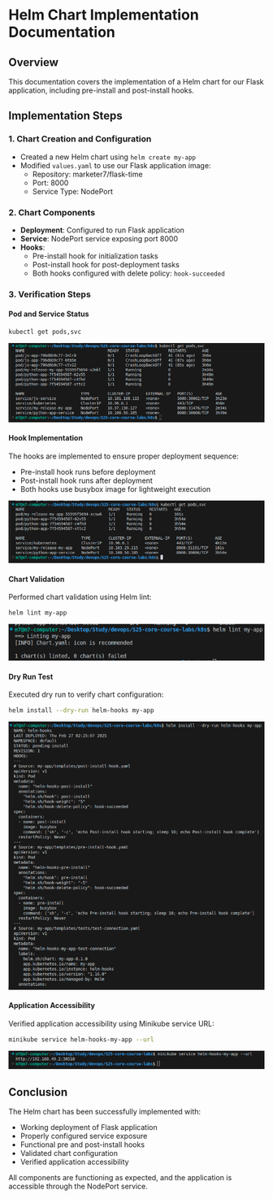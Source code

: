 # Helm Chart Implementation Documentation

## Overview
This documentation covers the implementation of a Helm chart for our Flask application, including pre-install and post-install hooks.

## Implementation Steps

### 1. Chart Creation and Configuration
- Created a new Helm chart using `helm create my-app`
- Modified `values.yaml` to use our Flask application image:
  - Repository: marketer7/flask-time
  - Port: 8000
  - Service Type: NodePort

### 2. Chart Components
- **Deployment**: Configured to run Flask application
- **Service**: NodePort service exposing port 8000
- **Hooks**: 
  - Pre-install hook for initialization tasks
  - Post-install hook for post-deployment tasks
  - Both hooks configured with delete policy: `hook-succeeded`

### 3. Verification Steps

#### Pod and Service Status
```bash
kubectl get pods,svc
```
![Deployment Details](./image3.png)

#### Hook Implementation
The hooks are implemented to ensure proper deployment sequence:
- Pre-install hook runs before deployment
- Post-install hook runs after deployment
- Both hooks use busybox image for lightweight execution

![Hook Details](./image4.png)

#### Chart Validation
Performed chart validation using Helm lint:
```bash
helm lint my-app
```
![Linting](./image5.png)

#### Dry Run Test
Executed dry run to verify chart configuration:
```bash
helm install --dry-run helm-hooks my-app
```
![Dry Run](./image6.png)

#### Application Accessibility
Verified application accessibility using Minikube service URL:
```bash
minikube service helm-hooks-my-app --url
```
![Check URL](./image7.png)

## Conclusion
The Helm chart has been successfully implemented with:
- Working deployment of Flask application
- Properly configured service exposure
- Functional pre and post-install hooks
- Validated chart configuration
- Verified application accessibility

All components are functioning as expected, and the application is accessible through the NodePort service.


